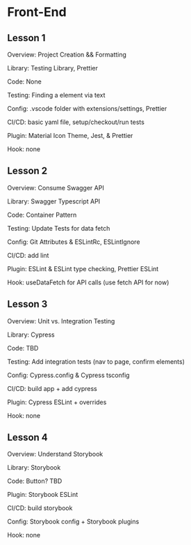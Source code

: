 # Front-End

## Lesson 1

Overview: Project Creation && Formatting

Library: Testing Library, Prettier

Code: None

Testing: Finding a element via text

Config: .vscode folder with extensions/settings, Prettier

CI/CD: basic yaml file, setup/checkout/run tests

Plugin: Material Icon Theme, Jest, & Prettier

Hook: none

## Lesson 2

Overview: Consume Swagger API

Library: Swagger Typescript API

Code: Container Pattern

Testing: Update Tests for data fetch

Config: Git Attributes & ESLintRc, ESLintIgnore

CI/CD: add lint

Plugin: ESLint & ESLint type checking, Prettier ESLint

Hook: useDataFetch for API calls (use fetch API for now)

## Lesson 3

Overview: Unit vs. Integration Testing

Library: Cypress

Code: TBD

Testing: Add integration tests (nav to page, confirm elements)

Config: Cypress.config & Cypress tsconfig

CI/CD: build app + add cypress

Plugin: Cypress ESLint + overrides

Hook: none

## Lesson 4

Overview: Understand Storybook

Library: Storybook

Code: Button? TBD

Plugin: Storybook ESLint

CI/CD: build storybook

Config: Storybook config + Storybook plugins

Hook: none
